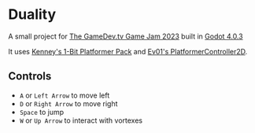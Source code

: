 # Duality

A small project for [The GameDev.tv Game Jam 2023](https://itch.io/jam/gamedevtv-jam-2023) built in [Godot 4.0.3](https://godotengine.org/)

It uses [Kenney's 1-Bit Platformer Pack](https://www.kenney.nl/assets/1-bit-platformer-pack) and [Ev01's PlatformerController2D](https://github.com/Ev01/PlatformerController2D).

## Controls

- `A` or `Left Arrow` to move left
- `D` or `Right Arrow` to move right
- `Space` to jump
- `W` or `Up Arrow` to interact with vortexes
